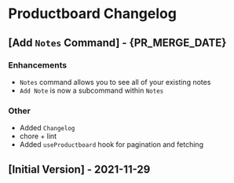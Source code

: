 # Productboard Changelog

## [Add `Notes` Command] - {PR_MERGE_DATE}

### Enhancements

- `Notes` command allows you to see all of your existing notes
- `Add Note` is now a subcommand within `Notes`

### Other

- Added `Changelog`
- chore + lint
- Added `useProductboard` hook for pagination and fetching

## [Initial Version] - 2021-11-29